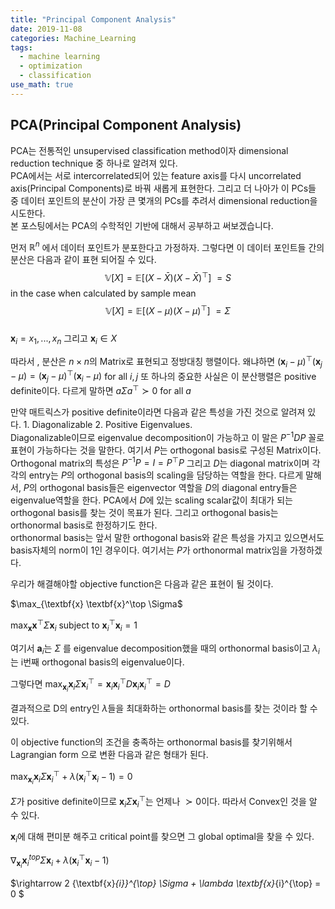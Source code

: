 ```yaml
---
title: "Principal Component Analysis"
date: 2019-11-08
categories: Machine_Learning
tags:
  - machine learning
  - optimization
  - classification
use_math: true
---
```


## PCA(Principal Component Analysis)

PCA는 전통적인 unsupervised classification method이자 dimensional reduction technique 중 하나로 알려져 있다.<br>
PCA에서는 서로 intercorrelated되어 있는 feature axis를 다시 uncorrelated axis(Principal Components)로 바꿔 새롭게 표현한다.
그리고 더 나아가 이 PCs들 중 데이터 포인트의 분산이 가장 큰 몇개의 PCs를 추려서 dimensional reduction을 시도한다.<br>
본 포스팅에서는 PCA의 수학적인 기반에 대해서 공부하고 써보겠습니다.<br>

먼저 $\mathbb{R}^n$ 에서 데이터 포인트가 분포한다고 가정하자. 그렇다면 이 데이터 포인트들 간의 분산은 다음과 같이 표현 되어질 수 있다.<br>
$$\mathbb{V}[X] = \mathbb{E}[(X-\bar{X})(X-\bar{X})^\top]\ = S$$ in the case when calculated by sample mean<br>
$$\mathbb{V}[X] = \mathbb{E}[(X-\mu)(X-\mu)^\top]\ = \Sigma$$<br>
$\textbf{x}_i = {x_1,...,x_n}$ 그리고 $\textbf{x}_i \in X$

따라서 , 분산은 $n \times n$의 Matrix로 표현되고 정방대칭 행렬이다. 왜냐하면 $(\textbf{x}_i-\mu)^\top (\textbf{x}_j-\mu) = (\textbf{x}_j-\mu)^\top (\textbf{x}_i-\mu)$ for all $i,j$
또 하나의 중요한 사실은 이 분산행렬은 positive definite이다. 다르게 말하면 $a\Sigma a^\top \succ 0$ for all $a$

만약 매트릭스가 positive definite이라면 다음과 같은 특성을 가진 것으로 알려져 있다. 1. Diagonalizable 2. Positive Eigenvalues.<br>
Diagonalizable이므로 eigenvalue decomposition이 가능하고 이 말은 $P^{-1}DP$ 꼴로 표현이 가능하다는 것을 말한다. 여기서 $P$는 orthogonal basis로 구성된 Matrix이다.<br>
Orthogonal matrix의 특성은 $P^{-1}P = I = P^{\top}P$ 그리고 $D$는 diagonal matrix이며 각각의 entry는 $P$의 orthogonal basis의 scaling을 담당하는 역할을 한다. 다르게 말해서, $P$의 orthogonal basis들은 eigenvector 역할을 $D$의 diagonal entry들은 eigenvalue역할을 한다. PCA에서 $D$에 있는 scaling scalar값이 최대가 되는 orthogonal basis를 찾는 것이 목표가 된다. 그리고 orthogonal basis는 orthonormal basis로 한정하기도 한다.<br> orthonormal basis는 앞서 말한 orthogonal basis와 같은 특성을 가지고 있으면서도 basis자체의 norm이 1인 경우이다. 여기서는 $P$가 orthonormal matrix임을 가정하겠다.<br>

우리가 해결해야할 objective function은 다음과 같은 표현이 될 것이다.<br>

$\max_{\textbf{x} \textbf{x}^\top \Sigma$
 
$\max_{\textbf{x}} {\textbf{x}}^{\top} \Sigma \textbf{x}_{i}$ subject to ${\textbf{x}_{i}}^{\top}\textbf{x}_{i} = 1$<br>

여기서  $\textbf{a}_{i}$는 $\Sigma$ 를 eigenvalue decomposition했을 때의 orthonormal basis이고 $\lambda_i$는 i번째 orthogonal basis의 eigenvalue이다.<br>

그렇다면 $\max_{\textbf{x}_{i}} \textbf{x}_{i} \Sigma {\textbf{x}_{i}}^{\top} = \textbf{x}_{i} {\textbf{x}_{i}}^{\top} D \textbf{x}_{i} {\textbf{x}_{i}}^\top = D$<br>

결과적으로 D의 entry인 $\lambda$들을 최대화하는 orthonormal basis를 찾는 것이라 할 수 있다.

이 objective function의 조건을 충족하는 orthonormal basis를 찾기위해서 Lagrangian form 으로 변환 다음과 같은 형태가 된다.

$\max_{\textbf{x}_{i}} \textbf{x}_{i} \Sigma {\textbf{x}_{i}}^{\top} + \lambda(\textbf{x}_{i}^{\top} \textbf{x}_{i} - 1)=0$

$\Sigma$가 positive definite이므로 $\textbf{x}_{i} \Sigma {\textbf{x}_{i}}^{\top}$는 언제나 $\succ 0$이다. 따라서 Convex인 것을 알 수 있다.<br>


$\textbf{x}_{i}$에 대해 편미분 해주고 critical point를 찾으면 그  global optimal을 찾을 수 있다.

$\nabla_{\textbf{x}_{i}} \textbf{x}_{i}^{top} \Sigma {\textbf{x}_{i}} + \lambda(\textbf{x}_{i}^{\top} \textbf{x}_{i} - 1)$<br>

$\rightarrow 2 {\textbf{x}_{i}}^{\top} \Sigma + \lambda \textbf{x}_{i}^{\top} = 0 $


